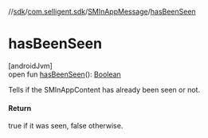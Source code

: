 //[sdk](../../../index.md)/[com.selligent.sdk](../index.md)/[SMInAppMessage](index.md)/[hasBeenSeen](has-been-seen.md)

# hasBeenSeen

[androidJvm]\
open fun [hasBeenSeen](has-been-seen.md)(): [Boolean](https://kotlinlang.org/api/latest/jvm/stdlib/kotlin/-boolean/index.html)

Tells if the SMInAppContent has already been seen or not.

#### Return

true if it was seen, false otherwise.
